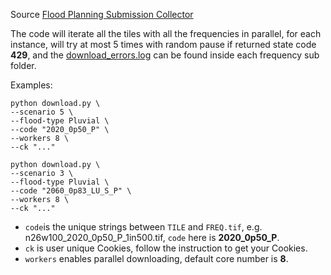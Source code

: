 Source [Flood Planning Submission Collector](https://twdb.sharepoint.com/teams/Flood_Planning_Submission_Collector/Shared%20Documents/Forms/All.aspx?id=%2Fteams%2FFlood%5FPlanning%5FSubmission%5FCollector%2FShared%20Documents%2FCursory%20Floodplain%20Dataset%20Phase%202%2FCursory%20Floodplain%20Phase%202%20%2D%20Downloads&viewid=bdced3a4%2D41bd%2D4507%2D9dd6%2D466171b55b9e&p=true&ga=1)

The code will iterate all the tiles with all the frequencies in parallel, for each instance, will try at most 5 times with random pause if returned state code **429**, and the <u>download_errors.log</u> can be found inside each frequency sub folder.

Examples:
```[bash]
python download.py \
--scenario 5 \
--flood-type Pluvial \
--code "2020_0p50_P" \
--workers 8 \
--ck "..."

```

```[bash]
python download.py \
--scenario 3 \
--flood-type Pluvial \
--code "2060_0p83_LU_S_P" \
--workers 8 \
--ck "..."

```

- `code`is the unique strings between `TILE` and `FREQ.tif`, e.g. n26w100_2020_0p50_P_1in500.tif, `code` here is **2020_0p50_P**.
- `ck` is user unique Cookies, follow the instruction to get your Cookies.
- `workers` enables parallel downloading, default core number is **8**.
